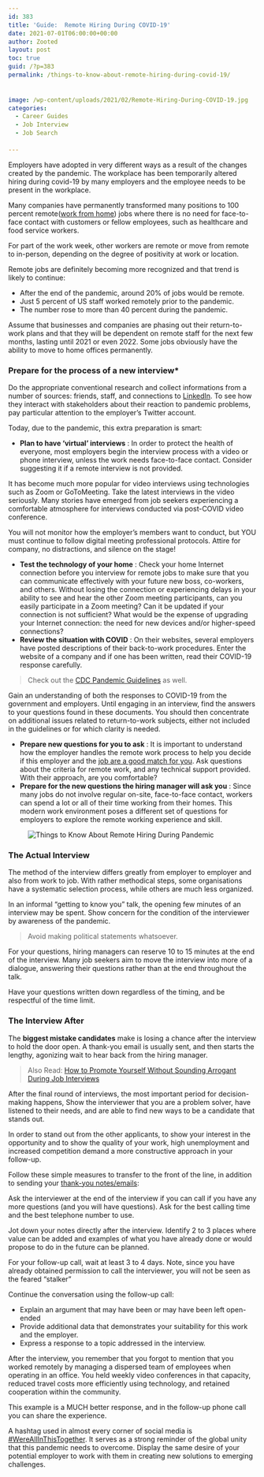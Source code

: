 ```yaml
---
id: 383
title: 'Guide:  Remote Hiring During COVID-19'
date: 2021-07-01T06:00:00+00:00
author: Zooted
layout: post
toc: true
guid: /?p=383
permalink: /things-to-know-about-remote-hiring-during-covid-19/


image: /wp-content/uploads/2021/02/Remote-Hiring-During-COVID-19.jpg
categories:
  - Career Guides
  - Job Interview
  - Job Search

---
```

Employers have adopted in very different ways as a result of the changes created by the pandemic. The workplace has been temporarily altered hiring during covid-19 by many employers and the employee needs to be present in the workplace.

Many companies have permanently transformed many positions to 100 percent remote([work from home](/category/work-from-home/)) jobs where there is no need for face-to-face contact with customers or fellow employees, such as healthcare and food service workers.

For part of the work week, other workers are remote or move from remote to in-person, depending on the degree of positivity at work or location.

Remote jobs are definitely becoming more recognized and that trend is likely to continue:

  * After the end of the pandemic, around 20% of jobs would be remote.
  * Just 5 percent of US staff worked remotely prior to the pandemic.
  * The number rose to more than 40 percent during the pandemic.

Assume that businesses and companies are phasing out their return-to-work plans and that they will be dependent on remote staff for the next few months, lasting until 2021 or even 2022. Some jobs obviously have the ability to move to home offices permanently.

### **Prepare for the process of a new interview***

Do the appropriate conventional research and collect informations from a number of sources: friends, staff, and connections to [LinkedIn](https://www.linkedin.com/). To see how they interact with stakeholders about their reaction to pandemic problems, pay particular attention to the employer&#8217;s Twitter account.

Today, due to the pandemic, this extra preparation is smart:

  * **Plan to have &#8216;virtual&#8217; interviews** : In order to protect the health of everyone, most employers begin the interview process with a video or phone interview, unless the work needs face-to-face contact. Consider suggesting it if a remote interview is not provided.

It has become much more popular for video interviews using technologies such as Zoom or GoToMeeting. Take the latest interviews in the video seriously. Many stories have emerged from job seekers experiencing a comfortable atmosphere for interviews conducted via post-COVID video conference.

You will not monitor how the employer&#8217;s members want to conduct, but YOU must continue to follow digital meeting professional protocols. Attire for company, no distractions, and silence on the stage!

  * **Test the technology of your home** : Check your home Internet connection before you interview for remote jobs to make sure that you can communicate effectively with your future new boss, co-workers, and others. Without losing the connection or experiencing delays in your ability to see and hear the other Zoom meeting participants, can you easily participate in a Zoom meeting? Can it be updated if your connection is not sufficient? What would be the expense of upgrading your Internet connection: the need for new devices and/or higher-speed connections?
  * **Review the situation with COVID** : On their websites, several employers have posted descriptions of their back-to-work procedures. Enter the website of a company and if one has been written, read their COVID-19 response carefully.

<blockquote class="wp-block-quote">
  <p>
    Check out the <a href="https://www.cdc.gov/coronavirus/2019-ncov/community/index.html">CDC Pandemic Guidelines</a> as well.
  </p>
</blockquote>

Gain an understanding of both the responses to COVID-19 from the government and employers. Until engaging in an interview, find the answers to your questions found in these documents. You should then concentrate on additional issues related to return-to-work subjects, either not included in the guidelines or for which clarity is needed.

  * **Prepare new questions for you to ask** : It is important to understand how the employer handles the remote work process to help you decide if this employer and the [job are a good match for you](/how-to-figure-out-if-you-are-right-for-the-job/). Ask questions about the criteria for remote work, and any technical support provided. With their approach, are you comfortable?
  * **Prepare for the new questions the hiring manager will ask you** : Since many jobs do not involve regular on-site, face-to-face contact, workers can spend a lot or all of their time working from their homes. This modern work environment poses a different set of questions for employers to explore the remote working experience and skill.
  
  
<figure class="wp-block-image size-large">

<img loading="lazy" width="1024" height="607" src="/wp-content/uploads/2021/02/Remote-Hiring-During-Pandemic-1024x607.jpg" alt="Things to Know About Remote Hiring During Pandemic" class="wp-image-384" srcset="/wp-content/uploads/2021/02/Remote-Hiring-During-Pandemic-1024x607.jpg 1024w, /wp-content/uploads/2021/02/Remote-Hiring-During-Pandemic-300x178.jpg 300w, /wp-content/uploads/2021/02/Remote-Hiring-During-Pandemic-768x456.jpg 768w, /wp-content/uploads/2021/02/Remote-Hiring-During-Pandemic-1536x911.jpg 1536w, /wp-content/uploads/2021/02/Remote-Hiring-During-Pandemic.jpg 1920w" sizes="(max-width: 1024px) 100vw, 1024px" /> </figure> 

### **The Actual Interview**

The method of the interview differs greatly from employer to employer and also from work to job. With rather methodical steps, some organisations have a systematic selection process, while others are much less organized.

In an informal &#8220;getting to know you&#8221; talk, the opening few minutes of an interview may be spent. Show concern for the condition of the interviewer by awareness of the pandemic.

<blockquote class="wp-block-quote">
  <p>
    Avoid making political statements whatsoever.
  </p>
</blockquote>

For your questions, hiring managers can reserve 10 to 15 minutes at the end of the interview. Many job seekers aim to move the interview into more of a dialogue, answering their questions rather than at the end throughout the talk.

Have your questions written down regardless of the timing, and be respectful of the time limit.

### **The Interview After**

The **biggest mistake candidates** make is losing a chance after the interview to hold the door open. A thank-you email is usually sent, and then starts the lengthy, agonizing wait to hear back from the hiring manager.

<blockquote class="wp-block-quote">
  <p>
    Also Read: <a href="/how-to-promote-yourself-without-sounding-arrogant-during-job-interviews/">How to Promote Yourself Without Sounding Arrogant During Job Interviews</a>
  </p>
</blockquote>

After the final round of interviews, the most important period for decision-making happens, Show the interviewer that you are a problem solver, have listened to their needs, and are able to find new ways to be a candidate that stands out.

In order to stand out from the other applicants, to show your interest in the opportunity and to show the quality of your work, high unemployment and increased competition demand a more constructive approach in your follow-up.

Follow these simple measures to transfer to the front of the line, in addition to sending your [thank-you notes/emails](/thank-you-note-after-a-job-interview/):

Ask the interviewer at the end of the interview if you can call if you have any more questions (and you will have questions). Ask for the best calling time and the best telephone number to use.

Jot down your notes directly after the interview. Identify 2 to 3 places where value can be added and examples of what you have already done or would propose to do in the future can be planned.

For your follow-up call, wait at least 3 to 4 days. Note, since you have already obtained permission to call the interviewer, you will not be seen as the feared &#8220;stalker&#8221;

Continue the conversation using the follow-up call:

  * Explain an argument that may have been or may have been left open-ended
  * Provide additional data that demonstrates your suitability for this work and the employer.
  * Express a response to a topic addressed in the interview.

After the interview, you remember that you forgot to mention that you worked remotely by managing a dispersed team of employees when operating in an office. You held weekly video conferences in that capacity, reduced travel costs more efficiently using technology, and retained cooperation within the community.

This example is a MUCH better response, and in the follow-up phone call you can share the experience.

A hashtag used in almost every corner of social media is [#WereAllInThisTogether](https://www.google.com/search?q=%23WereAllInThisTogether). It serves as a strong reminder of the global unity that this pandemic needs to overcome. Display the same desire of your potential employer to work with them in creating new solutions to emerging challenges.

